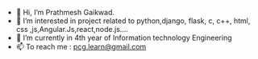 - 👋 Hi, I’m Prathmesh Gaikwad.
- 👀 I’m interested in project related to python,django, flask, c, c++, html, css ,js,Angular.Js,react,node.js....
- 🌱 I’m currently in 4th year of Information technology Engineering
- 📫 To reach me : pcg.learn@gmail.com

<!---
pcgaikwad/pcgaikwad is a ✨ special ✨ repository because its `README.md` (this file) appears on your GitHub profile.
You can click the Preview link to take a look at your changes.
--->
